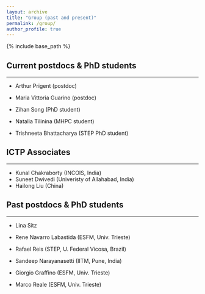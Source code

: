 ```yaml
---
layout: archive
title: "Group (past and present)"
permalink: /group/
author_profile: true
---
```


{% include base_path %}

## Current postdocs & PhD students
___

* Arthur Prigent (postdoc)

* Maria Vittoria Guarino (postdoc)

* Zihan Song (PhD student)

* Natalia Tilinina (MHPC student)

* Trishneeta Bhattacharya (STEP PhD student)

## ICTP Associates
___

* Kunal Chakraborty (INCOIS, India)
* Suneet Dwivedi (Univeristy of Allahabad, India)
* Hailong Liu (China)

## Past postdocs & PhD students
___

* Lina Sitz

* Rene Navarro Labastida (ESFM, Univ. Trieste)
* Rafael Reis (STEP, U. Federal Vicosa, Brazil)
* Sandeep Narayanasetti (IITM, Pune, India)
* Giorgio Graffino (ESFM, Univ. Trieste)
* Marco Reale (ESFM, Univ. Trieste)

